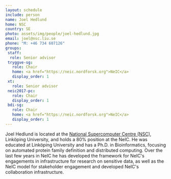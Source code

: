 ```yaml
---
layout: schedule
include: person
name: Joel Hedlund
home: NSC
country: SE
photo: assets/img/people/joel-hedlund.jpg
email: joel@nsc.liu.se
phone: "M: +46 734 607126"
groups:
 staff:
  role: Senior advisor
 tryggve-sg:
   role: Chair
   home: <a href="https://neic.nordforsk.org">NeIC</a>
   display_order: 1
 xt:
   role: Senior advisor
 neic2017-pc:
   role: Chair
   display_order: 1
 bdi-sg:
   role: Chair
   home: <a href="https://neic.nordforsk.org">NeIC</a>
   display_order: 1
---
```

Joel Hedlund is located at the  [National Supercomputer Centre
(NSC)](http://www.nsc.liu.se), Linköping University, and holds a 80% position at
the NeIC. He was educated at Linköping University and has a Ph.D. in
Bioinformatics, focusing on automated protein family definition and distributed
computing. Over the last few years in NeIC he has developed the framework for
NeIC's engagements in infrastructure for research on sensitive data, as well as
the NeIC model for stakeholder engagement and developed NeIC's collaboration
infrastructure.
